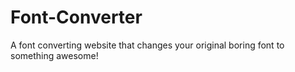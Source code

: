 # Font-Converter
A font converting website that changes your original boring font to something awesome!
